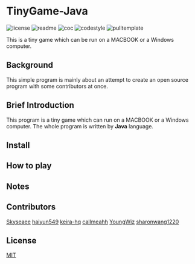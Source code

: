 # TinyGame-Java
![license](http://github.zhangqx.com/file-checker/github/Skyseaee/TinyGame-Java?path=LICENSE)
![readme](http://github.zhangqx.com/file-checker/github/Skyseaee/TinyGame-Java?path=README.md)
![coc](http://github.zhangqx.com/file-checker/github/Skyseaee/TinyGame-Java?path=CODE_OF_CONDUCT.md)
![codestyle](http://github.zhangqx.com/file-checker/github/Skyseaee/TinyGame-Java?path=CODE_STYLE.md)
![pulltemplate](http://github.zhangqx.com/file-checker/github/Skyseaee/TinyGame-Java?path=.github/PULL_REQUEST_TEMPLATE.md)

This is a tiny game which can be run on a MACBOOK or a Windows computer.

## Background
This simple program is mainly about an attempt to create an open source program with some contributors at once.

## Brief Introduction
This program is a tiny game which can run on a MACBOOK or a Windows computer. The whole program is written by **Java** language.

## Install

## How to play

## Notes

## Contributors
[Skyseaee](https://github.com/Skyseaee) [haiyun549](https://github.com/haiyun549) [keira-hq](https://github.com/keira-hq) [callmeahh](https://github.com/callmeahh) [YoungWiz](https://github.com/YoungWiz) [sharonwang1220](https://github.com/sharonwang1220)
## License
[MIT](License) 
